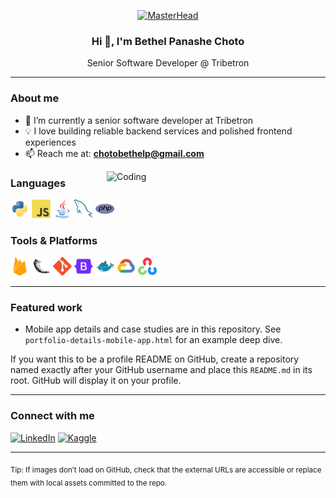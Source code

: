 <div align="center">

[![MasterHead](https://firebasestorage.googleapis.com/v0/b/flexi-coding.appspot.com/o/dempgi7-520f8d5f-63d4-4453-8822-dbc149ae27f8.gif?alt=media&token=91c0c7b2-93c3-4029-b011-1a8703c5730d)](https://)

### Hi 👋, I'm Bethel Panashe Choto
Senior Software Developer @ Tribetron

</div>

---

### About me
- 🔭 I’m currently a senior software developer at Tribetron
- 💡 I love building reliable backend services and polished frontend experiences
- 📫 Reach me at: **chotobethelp@gmail.com**

<img align="right" alt="Coding" width="350" src="https://cdn.dribbble.com/users/1162077/screenshots/3848914/programmer.gif" />

### Languages
<p>
  <a href="https://www.python.org" target="_blank" rel="noreferrer"><img src="https://raw.githubusercontent.com/devicons/devicon/master/icons/python/python-original.svg" alt="Python" width="30" height="30" /></a>
  <a href="https://www.javascript.com" target="_blank" rel="noreferrer"><img src="https://raw.githubusercontent.com/devicons/devicon/master/icons/javascript/javascript-original.svg" alt="JavaScript" width="30" height="30" /></a>
  <a href="https://www.java.com" target="_blank" rel="noreferrer"><img src="https://raw.githubusercontent.com/devicons/devicon/master/icons/java/java-original.svg" alt="Java" width="30" height="30" /></a>
  <a href="https://www.mysql.com/" target="_blank" rel="noreferrer"><img src="https://raw.githubusercontent.com/devicons/devicon/master/icons/mysql/mysql-original.svg" alt="MySQL" width="30" height="30" /></a>
  <a href="https://www.php.net" target="_blank" rel="noreferrer"><img src="https://raw.githubusercontent.com/devicons/devicon/master/icons/php/php-original.svg" alt="PHP" width="30" height="30" /></a>
</p>

### Tools & Platforms
<p>
  <a href="https://firebase.google.com/" target="_blank" rel="noreferrer"><img src="https://raw.githubusercontent.com/devicons/devicon/master/icons/firebase/firebase-plain.svg" alt="Firebase" width="30" height="30" /></a>
  <a href="https://flask.palletsprojects.com/" target="_blank" rel="noreferrer"><img src="https://raw.githubusercontent.com/devicons/devicon/master/icons/flask/flask-original.svg" alt="Flask" width="30" height="30" /></a>
  <a href="https://www.git-scm.com/" target="_blank" rel="noreferrer"><img src="https://raw.githubusercontent.com/devicons/devicon/master/icons/git/git-original.svg" alt="Git" width="30" height="30" /></a>
  <a href="https://getbootstrap.com" target="_blank" rel="noreferrer"><img src="https://raw.githubusercontent.com/devicons/devicon/master/icons/bootstrap/bootstrap-plain.svg" alt="Bootstrap" width="30" height="30" /></a>
  <a href="https://www.docker.com/" target="_blank" rel="noreferrer"><img src="https://raw.githubusercontent.com/devicons/devicon/master/icons/docker/docker-original.svg" alt="Docker" width="30" height="30" /></a>
  <a href="https://cloud.google.com" target="_blank" rel="noreferrer"><img src="https://raw.githubusercontent.com/devicons/devicon/master/icons/googlecloud/googlecloud-original.svg" alt="Google Cloud" width="30" height="30" /></a>
  <a href="https://opencv.org/" target="_blank" rel="noreferrer"><img src="https://raw.githubusercontent.com/devicons/devicon/master/icons/opencv/opencv-original.svg" alt="OpenCV" width="30" height="30" /></a>
</p>

---

### Featured work
- Mobile app details and case studies are in this repository. See `portfolio-details-mobile-app.html` for an example deep dive.

If you want this to be a profile README on GitHub, create a repository named exactly after your GitHub username and place this `README.md` in its root. GitHub will display it on your profile.

---

### Connect with me
<p>
  <a href="https://linkedin.com/in/bethel-panashe-choto/" target="_blank"><img alt="LinkedIn" height="30" width="40" src="https://raw.githubusercontent.com/rahuldkjain/github-profile-readme-generator/master/src/images/icons/Social/linked-in-alt.svg" /></a>
  <a href="https://kaggle.com/b3th13chotel12" target="_blank"><img alt="Kaggle" height="30" width="40" src="https://raw.githubusercontent.com/rahuldkjain/github-profile-readme-generator/master/src/images/icons/Social/kaggle.svg" /></a>
</p>

---

<sub>
Tip: If images don’t load on GitHub, check that the external URLs are accessible or replace them with local assets committed to the repo.
</sub>
